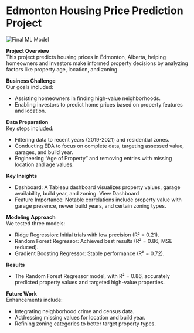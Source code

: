 # Edmonton Housing Price Prediction Project

![Final ML Model](https://github.com/Shanabunga/Edmonton_Housing_Price_Prediction_Project/assets/67124092/2ae4ed41-de76-4555-bf95-fef97665078e)

**Project Overview**<br>
This project predicts housing prices in Edmonton, Alberta, helping homeowners and investors make informed property decisions by analyzing factors like property age, location, and zoning.

**Business Challenge**<br>
Our goals included:
- Assisting homeowners in finding high-value neighborhoods.
- Enabling investors to predict home prices based on property features and location.

**Data Preparation**<br>
Key steps included:
- Filtering data to recent years (2019-2021) and residential zones.
- Conducting EDA to focus on complete data, targeting assessed value, garages, and build year.
- Engineering “Age of Property” and removing entries with missing location and age values.

**Key Insights**<br>
- Dashboard: A Tableau dashboard visualizes property values, garage availability, build year, and zoning. View Dashboard
- Feature Importance: Notable correlations include property value with garage presence, newer build years, and certain zoning types.

**Modeling Approach**<br>
We tested three models:
- Ridge Regression: Initial trials with low precision (R² = 0.21).
- Random Forest Regressor: Achieved best results (R² = 0.86, MSE reduced).
- Gradient Boosting Regressor: Stable performance (R² = 0.72).

**Results**<br>
 - The Random Forest Regressor model, with R² = 0.86, accurately predicted property values and targeted high-value properties.

**Future Work**<br>
Enhancements include:
- Integrating neighborhood crime and census data.
- Addressing missing values for location and build year.
- Refining zoning categories to better target property types.
